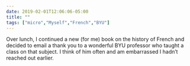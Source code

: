 ```yaml
---
date: 2019-02-01T12:06:06-05:00
title: ""
tags: ["micro","Myself","French","BYU"]
---
```

Over lunch, I continued a new (for me) book on the history of French and decided to email a thank you to a wonderful BYU professor who taught a class on that subject. I think of him often and am embarrassed I hadn’t reached out earlier.
